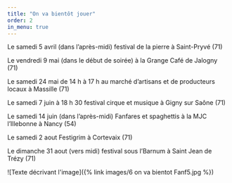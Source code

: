 ```yaml
---
title: "On va bientôt jouer"
order: 2
in_menu: true
---
```

Le samedi 5 avril (dans l’après-midi) festival de la pierre à Saint-Pryvé (71)

Le vendredi 9 mai (dans le début de soirée) à la Grange Café de Jalogny (71)

Le samedi 24 mai de 14 h à 17 h au marché d’artisans et de producteurs locaux à Massille (71)

Le samedi 7 juin à 18 h 30 festival cirque et musique à Gigny sur Saône (71)

Le samedi 14 juin (dans l’après-midi) Fanfares et spaghettis à la MJC l’Illebonne à Nancy (54)

Le samedi 2 aout Festigrim à Cortevaix (71)

Le dimanche 31 aout (vers midi) festival sous l’Barnum à Saint Jean de Trézy (71)



![Texte décrivant l'image]({% link images/6 on va bientot Fanf5.jpg %}) 